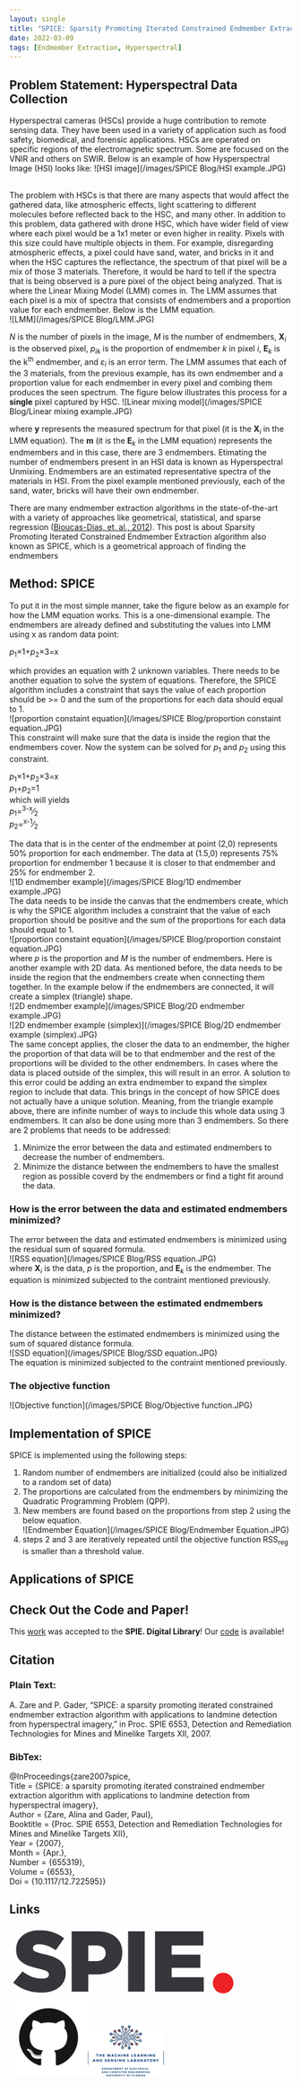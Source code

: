 ```yaml
---
layout: single
title: "SPICE: Sparsity Promoting Iterated Constrained Endmember Extraction Algorithm"
date: 2022-03-09
tags: [Endmember Extraction, Hyperspectral]
---
```


## Problem Statement: Hyperspectral Data Collection
Hyperspectral cameras (HSCs) provide a huge contribution to remote sensing data. They have been used in a variety of application such as food safety, biomedical, and forensic applications. HSCs are operated on specific regions of the electromagnetic spectrum. Some are focused on the VNIR and others on SWIR. Below is an example of how Hysperspectral Image (HSI) looks like:
![HSI image](/images/SPICE Blog/HSI example.JPG)


<br/>The problem with HSCs is that there are many aspects that would affect the gathered data, like atmospheric effects, light scattering to different molecules before reflected back to the HSC, and many other. In addition to this problem, data gathered with drone HSC, which have wider field of view where each pixel would be a 1x1 meter or even higher in reality. Pixels with this size could have multiple objects in them. For example, disregarding atmospheric effects, a pixel could have sand, water, and bricks in it and when the HSC captures the reflectance, the spectrum of that pixel will be a mix of those 3 materials. Therefore, it would be hard to tell if the spectra that is being observed is a pure pixel of the object being analyzed. That is where the Linear Mixing Model (LMM) comes in. The LMM assumes that each pixel is a mix of spectra that consists of endmembers and a proportion value for each endmember. Below is the LMM equation.<br/>
![LMM](/images/SPICE Blog/LMM.JPG)<br/>


*N* is the number of pixels in the image, *M* is the number of endmembers, **X**<sub>*i*</sub> is the observed pixel, *p*<sub>*ik*</sub> is the proportion of endmember *k* in pixel *i*, **E**<sub>*k*</sub> is the k<sup>th</sup> endmember, and *&epsilon;*<sub>*i*</sub> is an error term. The LMM assumes that each of the 3 materials, from the previous example, has its own endmember and a proportion value for each endmember in every pixel and combing them produces the seen spectrum. The figure below illustrates this process for a **single** pixel captured by HSC.
![Linear mixing model](/images/SPICE Blog/Linear mixing example.JPG)<br/>


where **y** represents the measured spectrum for that pixel (it is the **X**<sub>*i*</sub> in the LMM equation). The **m** (it is the **E**<sub>*k*</sub> in the LMM equation) represents the endmembers and in this case, there are 3 endmembers. Etimating the number of endmembers present in an HSI data is known as Hyperspectral Unmixing. Endmembers are an estimated representative spectra of the materials in HSI. From the pixel example mentioned previously, each of the sand, water, bricks will have their own endmember. <br/>


There are many endmember extraction algorithms in the state-of-the-art with a variety of approaches like geometrical, statistical, and sparse regression ([Bioucas-Dias, et. al., 2012](https://ieeexplore.ieee.org/document/6200362)). This post is about Sparsity Promoting Iterated Constrained Endmember Extraction algorithm also known as SPICE, which is a geometrical approach of finding the endmembers



## Method: SPICE
To put it in the most simple manner, take the figure below as an example for how the LMM equation works. This is a one-dimensional example. The endmembers are already defined and substituting the values into LMM using x as random data point:

*p*<sub>1</sub>&times;1+*p*<sub>2</sub>&times;3=x

which provides an equation with 2 unknown variables. There needs to be another equation to solve the system of equations. Therefore, the SPICE algorithm includes a constraint that says the value of each proportion should be >= 0 and the sum of the proportions for each data should equal to 1. <br/>
![proportion constaint equation](/images/SPICE Blog/proportion constaint equation.JPG)<br/>
This constraint will make sure that the data is inside the region that the endmembers cover. Now the system can be solved for *p*<sub>1</sub> and *p*<sub>2</sub> using this constraint. 

*p*<sub>1</sub>&times;1+*p*<sub>2</sub>&times;3=x<br/>
*p*<sub>1</sub>+*p*<sub>2</sub>=1<br/>
which will yields<br/>
*p*<sub>1</sub>=<sup>3-x</sup>&frasl;<sub>2</sub><br/>
*p*<sub>2</sub>=<sup>x-1</sup>&frasl;<sub>2</sub><br/>




The data that is in the center of the endmember at point (2,0) represents 50% proportion for each endmember. The data at (1.5,0) represents 75% proportion for endmember 1 because it is closer to that endmember and 25% for endmember 2.<br/>
![1D endmember example](/images/SPICE Blog/1D endmember example.JPG)<br/>
The data needs to be inside the canvas that the endmembers create, which is why the SPICE algorithm includes a constraint that the  value of each proportion should be positive and the sum of the proportions for each data should equal to 1. <br/>
![proportion constaint equation](/images/SPICE Blog/proportion constaint equation.JPG)<br/>
where *p* is the proportion and *M* is the number of endmembers. Here is another example with 2D data. As mentioned before, the data needs to be inside the region that the endmembers create when connecting them together. In the example below if the endmembers are connected, it will create a simplex (triangle) shape.<br/>
![2D endmember example](/images/SPICE Blog/2D endmember example.JPG)<br/>
![2D endmember example (simplex)](/images/SPICE Blog/2D endmember example (simplex).JPG)<br/>
The same concept applies, the closer the data to an endmember, the higher the proportion of that data will be to that endmember and the rest of the proportions will be divided to the other endmembers. In cases where the data is placed outside of the simplex, this will result in an error. A solution to this error could be adding an extra endmember to expand the simplex region to include that data. This brings in the concept of how SPICE does not actually have a unique solution. Meaning, from the triangle example above, there are infinite number of ways to include this whole data using 3 endmembers. It can also be done using more than 3 endmembers. So there are 2 problems that needs to be addressed:
1. Minimize the error between the data and estimated endmembers to decrease the number of endmembers.
2. Minimize the distance between the endmembers to have the smallest region as possible coverd by the endmembers or find a tight fit around the data.


### How is the error between the data and estimated endmembers minimized?
The error between the data and estimated endmembers is minimized using the residual sum of squared formula. <br/>
![RSS equation](/images/SPICE Blog/RSS equation.JPG)<br/>
where **X**<sub>*i*</sub> is the data, *p* is the proportion, and **E**<sub>*k*</sub> is the endmember. The equation is minimized subjected to the contraint mentioned previously.
### How is the distance between the estimated endmembers minimized?
The distance between the estimated endmembers is minimized using the sum of squared distance formula. <br/>
![SSD equation](/images/SPICE Blog/SSD equation.JPG)<br/>
The equation is minimized subjected to the contraint mentioned previously.
### The objective function
![Objective function](/images/SPICE Blog/Objective function.JPG)<br/>
## Implementation of SPICE
SPICE is implemented using the following steps:
1. Random number of endmembers are initialized (could also be initialized to a random set of data)
2. The proportions are calculated from the endmembers by minimizing the Quadratic Programming Problem (QPP).
3. New members are found based on the proportions from step 2 using the below equation.<br/>
![Endmember Equation](/images/SPICE Blog/Endmember Equation.JPG)<br/>
4. steps 2 and 3 are iteratively repeated until the objective function RSS<sub>reg</sub> is smaller than a threshold value.

## Applications of SPICE


## Check Out the Code and Paper!
This [work](https://www.spiedigitallibrary.org/conference-proceedings-of-spie/6553/655319/SPICE--a-sparsity-promoting-iterated-constrained-endmember-extraction-algorithm/10.1117/12.722595.full?SSO=1&tab=ArticleLink) was accepted to the **SPIE. Digital Library**! Our [code](https://github.com/GatorSense/SPICE_py) is available! 
## Citation

### Plain Text:
A. Zare and P. Gader, “SPICE: a sparsity promoting iterated constrained endmember extraction algorithm with applications to landmine detection from hyperspectral imagery,” in Proc. SPIE 6553, Detection and Remediation Technologies for Mines and Minelike Targets XII, 2007.

### BibTex:
@InProceedings{zare2007spice,<br>
Title = {SPICE: a sparsity promoting iterated constrained endmember extraction algorithm with applications to landmine detection from hyperspectral imagery},<br>
Author = {Zare, Alina and Gader, Paul},<br>
Booktitle = {Proc. SPIE 6553, Detection and Remediation Technologies for Mines and Minelike Targets XII},<br>
Year = {2007},<br>
Month = {Apr.},<br>
Number = {655319},<br>
Volume = {6553},<br>
Doi = {10.1117/12.722595}}




## Links
<!-- [![alt text](image link)](web link) -->
[![SPIE Paper][1]][2][![Github Repository][3]][4][![Lab][5]][6]

[1]: /images/LOGOS/SPIE.png
[2]: https://www.spiedigitallibrary.org/conference-proceedings-of-spie/6553/655319/SPICE--a-sparsity-promoting-iterated-constrained-endmember-extraction-algorithm/10.1117/12.722595.full?SSO=1&tab=ArticleLink
[3]: /images/LOGOS/github.png
[4]: https://github.com/GatorSense/SPICE_py
[5]: /images/LOGOS/logo_50.png
[6]: https://faculty.eng.ufl.edu/machine-learning


<!-- [![ArXiv Paper](/images/arxiv.jpg"ArXiv Paper")](https://arxiv.org/abs/2001.00215)
[![Github Repository](/images/code.png"Code")](https://github.com/GatorSense/Histogram_Layer)
[![IEEE Paper](/images/ieee.jpg"IEEE Transactions on AI Paper")](https://ieeexplore.ieee.org/document/9652037)
[![Lab](/images/logo.png"GatorSense Lab Website")](https://faculty.eng.ufl.edu/machine-learning) -->



